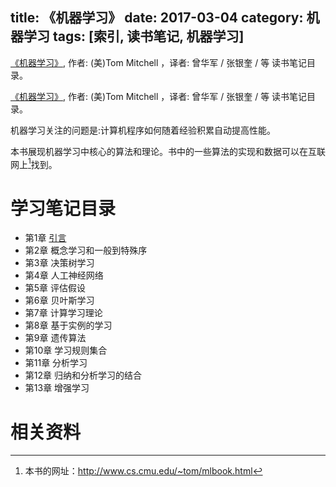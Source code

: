 title: 《机器学习》
date: 2017-03-04
category: 机器学习
tags: [索引, 读书笔记, 机器学习]
---

[《机器学习》](https://book.douban.com/subject/1102235/),  作者: (美)Tom Mitchell ，译者: 曾华军 / 张银奎 / 等
读书笔记目录。

<!-- more -->

[《机器学习》](https://book.douban.com/subject/1102235/),  作者: (美)Tom Mitchell ，译者: 曾华军 / 张银奎 / 等
读书笔记目录。


机器学习关注的问题是:计算机程序如何随着经验积累自动提高性能。

本书展现机器学习中核心的算法和理论。书中的一些算法的实现和数据可以在互联网上[^1]找到。

# 学习笔记目录

- 第1章 [引言]({filename}machine-learning1.md)
- 第2章 概念学习和一般到特殊序
- 第3章 决策树学习
- 第4章 人工神经网络
- 第5章 评估假设
- 第6章 贝叶斯学习
- 第7章 计算学习理论
- 第8章 基于实例的学习
- 第9章 遗传算法
- 第10章 学习规则集合
- 第11章 分析学习
- 第12章 归纳和分析学习的结合
- 第13章 增强学习

# 相关资料

[^1]: 本书的网址：http://www.cs.cmu.edu/~tom/mlbook.html
